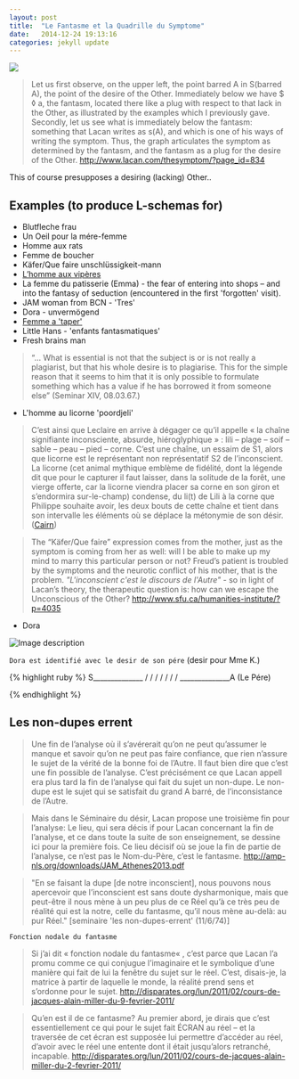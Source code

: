```yaml
---
layout: post
title:  "Le Fantasme et la Quadrille du Symptome"
date:   2014-12-24 19:13:16
categories: jekyll update
---
```


![](http://www.lacan.com/axiomfan2255.jpg)  

> Let us first observe, on the upper left, the point barred A in S(barred A), the point of the desire of the Other. Immediately below we have $ ◊ a, the fantasm, located there like a plug with respect to that lack in the Other, as illustrated by the examples which I previously gave.  
Secondly, let us see what is immediately below the fantasm: something that Lacan writes as s(A), and which is one of his ways of writing the symptom. Thus, the graph articulates the symptom as determined by the fantasm, and the fantasm as a plug for the desire of the Other.
<http://www.lacan.com/thesymptom/?page_id=834>

This of course presupposes a desiring (lacking) Other..

## Examples (to produce L-schemas for)
* Blutfleche frau
* Un Oeil pour la mére-femme
* Homme aux rats
* Femme de boucher
* Käfer/Que faire unschlüssigkeit-mann
* [L’homme aux vipères](http://wapol.org/ornicar/articles/wlf0062.htm)
* La femme du patisserie (Emma) - the fear of entering into shops – and into the fantasy of seduction (encountered in the first 'forgotten' visit).
* JAM woman from BCN - 'Tres'
* Dora - unvermögend
* [Femme a 'taper'](http://www.lacan-universite.fr/wp-content/uploads/2010/12/LES-JEUX-DU-CORPS-ET-DU-SYMPTOME.pdf)
* Little Hans - 'enfants fantasmatiques'
* Fresh brains man 

> “… What is essential is not that the subject is or is not really a plagiarist, but that his whole desire is to plagiarise. This for the simple reason that it seems to him that it is only possible to formulate something which has a value if he has borrowed it from someone else” (Seminar XIV, 08.03.67.)

* L'homme au licorne 'poordjeli' 

> C’est ainsi que Leclaire en arrive à dégager ce qu’il appelle « la chaîne signifiante inconsciente, absurde, hiéroglyphique » : lili – plage – soif – sable – peau – pied – corne. C’est une chaîne, un essaim de S1, alors que licorne est le représentant non représentatif S2 de l’inconscient. La licorne (cet animal mythique emblème de fidélité, dont la légende dit que pour le capturer il faut laisser, dans la solitude de la forêt, une vierge offerte, car la licorne viendra placer sa corne en son giron et s’endormira sur-le-champ) condense, du li(t) de Lili à la corne que Philippe souhaite avoir, les deux bouts de cette chaîne et tient dans son intervalle les éléments où se déplace la métonymie de son désir. ([Cairn](https://www.cairn.info/revue-l-en-je-lacanien-2008-2-page-81.htm))

> The “Käfer/Que faire” expression comes from the mother, just as the symptom is coming from her as well: will I be able to make up my mind to marry this particular person or not? Freud’s patient is troubled by the symptoms and the neurotic conflict of his mother, that is the problem. _"L'inconscient c'est le discours de l'Autre"_ - so in light of Lacan’s theory, the therapeutic question is: how can we escape the Unconscious of the Other?
<http://www.sfu.ca/humanities-institute/?p=4035>

* Dora

![Image description](http://londonsociety-nls.org.uk/images/schema_in_vv_piece.gif)

`Dora est identifié avec le desir de son pére` (desir pour Mme K.)


{% highlight ruby %}
S______________
              /
            /
          /
        /
      /
    /
  /
 ______________A (Le Pére)

{% endhighlight %}

## Les non-dupes errent
> Une fin de l’analyse où il s’avérerait qu’on ne peut qu’assumer le manque et savoir qu’on ne peut pas faire confiance, que rien n’assure le sujet de la vérité de la bonne foi de l’Autre. Il faut bien
dire que c’est une fin possible de l’analyse. C’est précisément ce que Lacan appell era plus tard la fin de l’analyse qui fait du sujet un non-dupe. Le non-dupe est le sujet qui se satisfait du grand A barré, de l’inconsistance de l’Autre.
 
> Mais dans le Séminaire du désir, Lacan propose une troisième fin pour l’analyse: Le lieu, qui sera décis if pour Lacan concernant la fin de l’analyse, et ce dans toute la suite de son enseignement, se dessine ici pour la première fois. Ce lieu décisif où se joue la fin de partie de l’analyse, ce n’est pas le Nom-du-Père, c’est le fantasme.
<http://amp-nls.org/downloads/JAM_Athenes2013.pdf>

> "En se faisant la dupe [de notre inconscient], nous pouvons nous apercevoir que l’inconscient est sans doute dysharmonique, mais que peut-être il nous mène à un peu plus de ce Réel qu’à ce très peu de réalité qui est la notre, celle du fantasme, qu’il nous mène au-delà: au pur Réel." [seminaire 'les non-dupes-errent' (11/6/74)]

`Fonction nodale du fantasme`

> Si j’ai dit « fonction nodale du fantasme« , c’est parce que Lacan l’a promu comme ce qui conjugue l’imaginaire et le symbolique d’une manière qui fait de lui la fenêtre du sujet sur le réel. C’est, disais-je, la matrice à partir de laquelle le monde, la réalité prend sens et s’ordonne pour le sujet.
<http://disparates.org/lun/2011/02/cours-de-jacques-alain-miller-du-9-fevrier-2011/>

> Qu’en est il de ce fantasme? Au premier abord, je dirais que c’est essentiellement ce qui pour le sujet fait ÉCRAN au réel – et la traversée de cet écran est supposée lui permettre d’accéder au réel, d’avoir avec le réel une entente dont il était jusqu’alors retranché, incapable.
<http://disparates.org/lun/2011/02/cours-de-jacques-alain-miller-du-2-fevrier-2011/>









